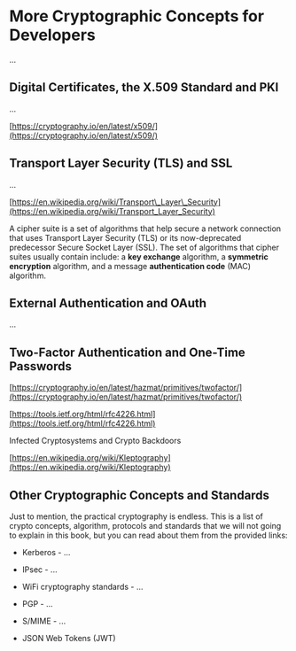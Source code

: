 # More Cryptographic Concepts for Developers

...

## Digital Certificates, the X.509 Standard and PKI

...

[https://cryptography.io/en/latest/x509/](https://cryptography.io/en/latest/x509/)

## Transport Layer Security \(TLS\) and SSL

...

[https://en.wikipedia.org/wiki/Transport\_Layer\_Security](https://en.wikipedia.org/wiki/Transport_Layer_Security)

A cipher suite is a set of algorithms that help secure a network connection that uses Transport Layer Security \(TLS\) or its now-deprecated predecessor Secure Socket Layer \(SSL\). The set of algorithms that cipher suites usually contain include: a **key exchange** algorithm, a **symmetric encryption** algorithm, and a message **authentication code** \(MAC\) algorithm.

## External Authentication and OAuth

...

## Two-Factor Authentication and One-Time Passwords

[https://cryptography.io/en/latest/hazmat/primitives/twofactor/](https://cryptography.io/en/latest/hazmat/primitives/twofactor/)

[https://tools.ietf.org/html/rfc4226.html](https://tools.ietf.org/html/rfc4226.html)

Infected Cryptosystems and Crypto Backdoors

[https://en.wikipedia.org/wiki/Kleptography](https://en.wikipedia.org/wiki/Kleptography)

## Other Cryptographic Concepts and Standards

Just to mention, the practical cryptography is endless. This is a list of crypto concepts, algorithm, protocols and standards that we will not going to explain in this book, but you can read about them from the provided links:

* Kerberos - ...

* IPsec - ...

* WiFi cryptography standards - ...

* PGP - ...

* S/MIME - ...

* JSON Web Tokens \(JWT\)



